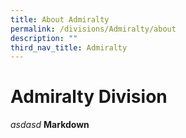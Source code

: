 ```yaml
---
title: About Admiralty
permalink: /divisions/Admiralty/about
description: ""
third_nav_title: Admiralty
---
```

# Admiralty Division
*asdasd*
**Markdown**
